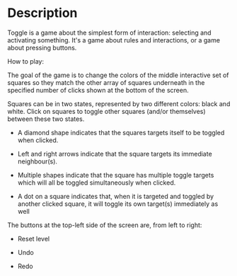 # Description

Toggle is a game about the simplest form of interaction: selecting and activating something. It's a game about rules and interactions, or a game about pressing buttons.


How to play:


The goal of the game is to change the colors of the middle interactive set of squares so they match the other array of squares underneath in the specified number of clicks shown at the bottom of the screen.


Squares can be in two states, represented by two different colors: black and white. Click on squares to toggle other squares (and/or themselves) between these two states.

- A diamond shape indicates that the squares targets itself to be toggled when clicked. 

- Left and right arrows indicate that the square targets its immediate neighbour(s). 

- Multiple shapes indicate that the square has multiple toggle targets which will all be toggled simultaneously when clicked.

- A dot on a square indicates that, when it is targeted and toggled by another clicked square, it will toggle its own target(s) immediately as well


The buttons at the top-left side of the screen are, from left to right:

- Reset level

- Undo

- Redo
